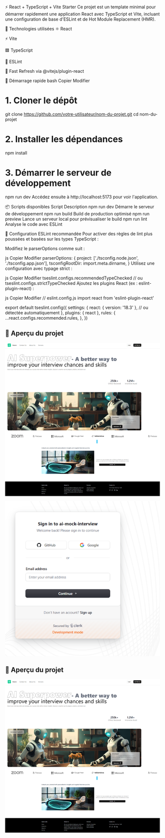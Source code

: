 ⚡ React + TypeScript + Vite Starter
Ce projet est un template minimal pour démarrer rapidement une application React avec TypeScript et Vite, incluant une configuration de base d'ESLint et de Hot Module Replacement (HMR).

🧰 Technologies utilisées
⚛️ React

⚡ Vite

🟦 TypeScript

📏 ESLint

🔁 Fast Refresh via @vitejs/plugin-react

🚀 Démarrage rapide
bash
Copier
Modifier
# 1. Cloner le dépôt
git clone https://github.com/votre-utilisateur/nom-du-projet.git
cd nom-du-projet

# 2. Installer les dépendances
npm install

# 3. Démarrer le serveur de développement
npm run dev
Accédez ensuite à http://localhost:5173 pour voir l'application.

📦 Scripts disponibles
Script	Description
npm run dev	Démarre le serveur de développement
npm run build	Build de production optimisé
npm run preview	Lance un serveur local pour prévisualiser le build
npm run lint	Analyse le code avec ESLint

📐 Configuration ESLint recommandée
Pour activer des règles de lint plus poussées et basées sur les types TypeScript :

Modifiez le parserOptions comme suit :

js
Copier
Modifier
parserOptions: {
  project: ['./tsconfig.node.json', './tsconfig.app.json'],
  tsconfigRootDir: import.meta.dirname,
}
Utilisez une configuration avec typage strict :

js
Copier
Modifier
tseslint.configs.recommendedTypeChecked
// ou
tseslint.configs.strictTypeChecked
Ajoutez les plugins React (ex : eslint-plugin-react) :

js
Copier
Modifier
// eslint.config.js
import react from 'eslint-plugin-react'

export default tseslint.config({
  settings: {
    react: { version: '18.3' }, // ou détectée automatiquement
  },
  plugins: { react },
  rules: {
    ...react.configs.recommended.rules,
  },
})
## 📸 Aperçu du projet
![Aperçu du projet](https://github.com/Trikisalem/interview-training-ai/raw/main/a.png)

![Aperçu du projet](https://github.com/Trikisalem/interview-training-ai/raw/main/bb.png)

## 📸 Aperçu du projet
![Aperçu du projet](https://github.com/Trikisalem/interview-training-ai/raw/main/a.png)


